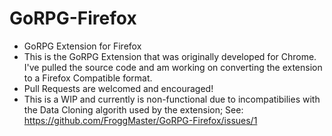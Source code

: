 # GoRPG-Firefox
- GoRPG Extension for Firefox
- This is the GoRPG Extension that was originally developed for Chrome. I've pulled the source code and am working on converting the extension to a Firefox Compatible format. 
- Pull Requests are welcomed and encouraged!
- This is a WIP and currently is non-functional due to incompatibilies with the Data Cloning algorith used by the extension; See: https://github.com/FroggMaster/GoRPG-Firefox/issues/1

